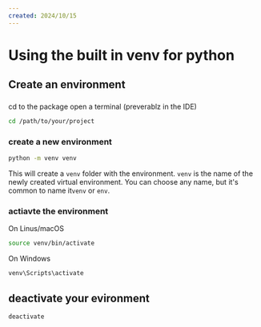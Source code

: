 ```yaml
---
created: 2024/10/15
---
```

# Using the built in venv for python

## Create an environment

### 
cd to the package
open a terminal (preverablz in the IDE)
```bash
cd /path/to/your/project
```
### create a new environment

```bash
python -m venv venv
```
This will create a `venv` folder with the environment.
`venv` is the name of the newly created virtual environment. You can choose
any name, but it's common to name it`venv` or `env`. 

### actiavte the environment

On Linus/macOS
```bash
source venv/bin/activate
```

On Windows
```bash
venv\Scripts\activate
```

## deactivate your evironment
```bash
deactivate
```